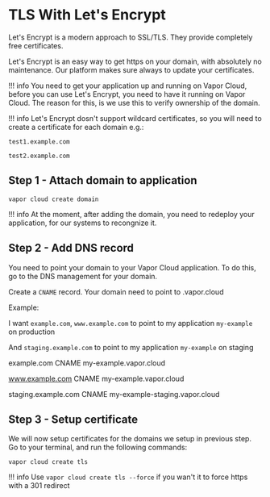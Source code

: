 # TLS With Let's Encrypt

Let's Encrypt is a modern approach to SSL/TLS. They provide completely free certificates.

Let's Encrypt is an easy way to get https on your domain, with absolutely no maintenance. Our platform makes sure always to update your certificates.

!!! info
    You need to get your application up and running on Vapor Cloud, before you can use Let's Encrypt, you need to have it running on Vapor Cloud.
    The reason for this, is we use this to verify ownership of the domain.

!!! info
    Let's Encrypt dosn't support wildcard certificates, so you will need to create a certificate for each domain e.g.:

    test1.example.com

    test2.example.com

## Step 1 - Attach domain to application

```
vapor cloud create domain
```

!!! info
    At the moment, after adding the domain, you need to redeploy your application, for our systems to recongnize it.

## Step 2 - Add DNS record

You need to point your domain to your Vapor Cloud application. To do this, go to the DNS management for your domain.

Create a `CNAME` record. Your domain need to point to <your-app>.vapor.cloud

Example:

I want `example.com`, `www.example.com` to point to my application `my-example` on production

And `staging.example.com` to point to my application `my-example` on staging

example.com CNAME my-example.vapor.cloud

www.example.com CNAME my-example.vapor.cloud

staging.example.com CNAME my-example-staging.vapor.cloud

## Step 3 - Setup certificate

We will now setup certificates for the domains we setup in previous step. Go to your terminal, and run the following commands:

```
vapor cloud create tls
```

!!! info
    Use `vapor cloud create tls --force` if you wan't it to force https with a 301 redirect
